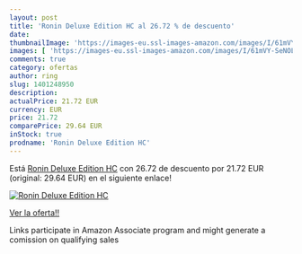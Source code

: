 ```yaml
---
layout: post
title: 'Ronin Deluxe Edition HC al 26.72 % de descuento'
date: 
thumbnailImage: 'https://images-eu.ssl-images-amazon.com/images/I/61mVY-SeNOL._SL200_.jpg'
images: [ 'https://images-eu.ssl-images-amazon.com/images/I/61mVY-SeNOL._SL200_.jpg' ]
comments: true
category: ofertas
author: ring
slug: 1401248950
description:
actualPrice: 21.72 EUR
currency: EUR
price: 21.72
comparePrice: 29.64 EUR
inStock: true
prodname: 'Ronin Deluxe Edition HC'
---
```


Está [Ronin Deluxe Edition HC](https://www.amazon.es/dp/1401248950/?tag=tolees-21) con 26.72 de descuento por 21.72 EUR (original: 29.64 EUR) en el siguiente enlace!

[![Ronin Deluxe Edition HC](https://images-eu.ssl-images-amazon.com/images/I/61mVY-SeNOL._SL200_.jpg)](https://www.amazon.es/dp/1401248950/?tag=tolees-21)

[Ver la oferta!!](https://www.amazon.es/dp/1401248950/?tag=tolees-21)

Links participate in Amazon Associate program and might generate a comission on qualifying sales


